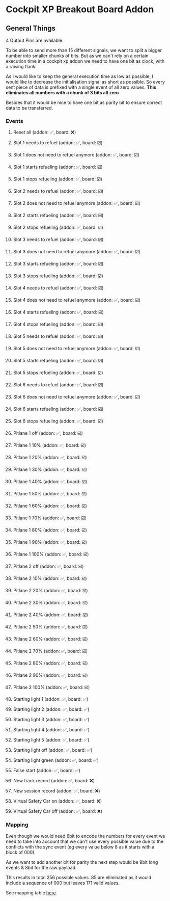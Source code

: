 # Cockpit XP Breakout Board Addon

## General Things

4 Output Pins are available.

To be able to send more than 15 different signals, we want to split a bigger number into smaller chunks of bits.
But as we can't rely on a certain execution time in a cockpit xp addon we need to have one bit as clock, with a
raising flank.

As I would like to keep the general execution time as low as possible, I would like to decrease the initialisation
signal as short as possible.
So every sent piece of data is prefixed with a single event of all zero values.
**This eliminates all numbers with a chunk of 3 bits all zero**

Besides that it would be nice to have one bit as parity bit to ensure correct data to be transferred.

### Events

1. Reset all (addon: ✅, board: ❌)

1. Slot 1 needs to refuel (addon: ✅, board: ☑️)
1. Slot 1 does not need to refuel anymore (addon: ✅, board: ☑️)
1. Slot 1 starts refueling (addon: ✅, board: ☑️)
1. Slot 1 stops refueling (addon: ✅, board: ☑️)

1. Slot 2 needs to refuel (addon: ✅, board: ☑️)
1. Slot 2 does not need to refuel anymore (addon: ✅, board: ☑️)
1. Slot 2 starts refueling (addon: ✅, board: ☑️)
1. Slot 2 stops refueling (addon: ✅, board: ☑️)

1. Slot 3 needs to refuel (addon: ✅, board: ☑️)
1. Slot 3 does not need to refuel anymore (addon: ✅, board: ☑️)
1. Slot 3 starts refueling (addon: ✅, board: ☑️)
1. Slot 3 stops refueling (addon: ✅, board: ☑️)

1. Slot 4 needs to refuel (addon: ✅, board: ☑️)
1. Slot 4 does not need to refuel anymore (addon: ✅, board: ☑️)
1. Slot 4 starts refueling (addon: ✅, board: ☑️)
1. Slot 4 stops refueling (addon: ✅, board: ☑️)

1. Slot 5 needs to refuel (addon: ✅, board: ☑️)
1. Slot 5 does not need to refuel anymore (addon: ✅, board: ☑️)
1. Slot 5 starts refueling (addon: ✅, board: ☑️)
1. Slot 5 stops refueling (addon: ✅, board: ☑️)

1. Slot 6 needs to refuel (addon: ✅, board: ☑️)
1. Slot 6 does not need to refuel anymore (addon: ✅, board: ☑️)
1. Slot 6 starts refueling (addon: ✅, board: ☑️)
1. Slot 6 stops refueling (addon: ✅, board: ☑️)

1. Pitlane 1 off (addon: ✅, board: ☑️)
1. Pitlane 1 10% (addon: ✅, board: ☑️)
1. Pitlane 1 20% (addon: ✅, board: ☑️)
1. Pitlane 1 30% (addon: ✅, board: ☑️)
1. Pitlane 1 40% (addon: ✅, board: ☑️)
1. Pitlane 1 50% (addon: ✅, board: ☑️)
1. Pitlane 1 60% (addon: ✅, board: ☑️)
1. Pitlane 1 70% (addon: ✅, board: ☑️)
1. Pitlane 1 80% (addon: ✅, board: ☑️)
1. Pitlane 1 90% (addon: ✅, board: ☑️)
1. Pitlane 1 100% (addon: ✅, board: ☑️)

1. Pitlane 2 off (addon: ✅, board: ☑️)
1. Pitlane 2 10% (addon: ✅, board: ☑️)
1. Pitlane 2 20% (addon: ✅, board: ☑️)
1. Pitlane 2 30% (addon: ✅, board: ☑️)
1. Pitlane 2 40% (addon: ✅, board: ☑️)
1. Pitlane 2 50% (addon: ✅, board: ☑️)
1. Pitlane 2 60% (addon: ✅, board: ☑️)
1. Pitlane 2 70% (addon: ✅, board: ☑️)
1. Pitlane 2 80% (addon: ✅, board: ☑️)
1. Pitlane 2 90% (addon: ✅, board: ☑️)
1. Pitlane 2 100% (addon: ✅, board: ☑️)

1. Starting light 1 (addon: ✅, board: ✅)
1. Starting light 2 (addon: ✅, board: ✅)
1. Starting light 3 (addon: ✅, board: ✅)
1. Starting light 4 (addon: ✅, board: ✅)
1. Starting light 5 (addon: ✅, board: ✅)
1. Starting light off (addon: ✅, board: ✅)
1. Starting light green (addon: ✅, board: ✅)
1. False start (addon: ✅, board: ✅)

1. New track record (addon: ✅, board: ❌)
1. New session record (addon: ✅, board: ❌)

1. Virtual Safety Car on (addon: ✅, board: ❌)
1. Virtual Safety Car off (addon: ✅, board: ❌)

### Mapping

Even though we would need 6bit to encode the numbers for every event we need to take into account that we can't use
every possible value due to the conflicts with the sync event (eg every value below 8 as it starts with a block of 000).

As we want to add another bit for parity the next step would be 9bit long events & 8bit for the raw payload.

This results in total 256 possible values. 85 are eliminated as it would include a sequence of 000 but leaves 171 valid
values.

See mapping table [here](docs/mapping.md).